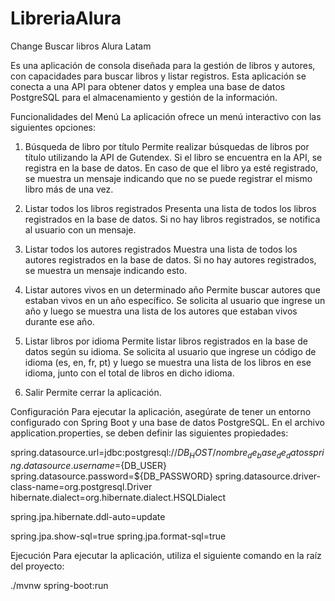 # LibreriaAlura
Change Buscar libros Alura Latam

 Es una aplicación de consola diseñada para la gestión de libros y autores, con capacidades para buscar libros y listar registros. Esta aplicación se conecta a una API para obtener datos y emplea una base de datos PostgreSQL para el almacenamiento y gestión de la información.

Funcionalidades del Menú
La aplicación ofrece un menú interactivo con las siguientes opciones:

1. Búsqueda de libro por título
Permite realizar búsquedas de libros por título utilizando la API de Gutendex. Si el libro se encuentra en la API, se registra en la base de datos. En caso de que el libro ya esté registrado, se muestra un mensaje indicando que no se puede registrar el mismo libro más de una vez.

2. Listar todos los libros registrados
Presenta una lista de todos los libros registrados en la base de datos. Si no hay libros registrados, se notifica al usuario con un mensaje.

3. Listar todos los autores registrados
Muestra una lista de todos los autores registrados en la base de datos. Si no hay autores registrados, se muestra un mensaje indicando esto.

4. Listar autores vivos en un determinado año
Permite buscar autores que estaban vivos en un año específico. Se solicita al usuario que ingrese un año y luego se muestra una lista de los autores que estaban vivos durante ese año.

5. Listar libros por idioma
Permite listar libros registrados en la base de datos según su idioma. Se solicita al usuario que ingrese un código de idioma (es, en, fr, pt) y luego se muestra una lista de los libros en ese idioma, junto con el total de libros en dicho idioma.

0. Salir
Permite cerrar la aplicación.

Configuración
Para ejecutar la aplicación, asegúrate de tener un entorno configurado con Spring Boot y una base de datos PostgreSQL. En el archivo application.properties, se deben definir las siguientes propiedades:

spring.datasource.url=jdbc:postgresql://${DB_HOST}/nombre_de_base_de_datos
spring.datasource.username=${DB_USER}
spring.datasource.password=${DB_PASSWORD}
spring.datasource.driver-class-name=org.postgresql.Driver
hibernate.dialect=org.hibernate.dialect.HSQLDialect

spring.jpa.hibernate.ddl-auto=update

spring.jpa.show-sql=true
spring.jpa.format-sql=true

Ejecución
Para ejecutar la aplicación, utiliza el siguiente comando en la raíz del proyecto:

./mvnw spring-boot:run
